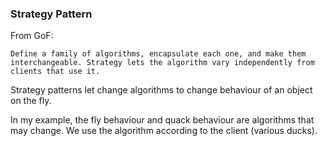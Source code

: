 ### Strategy Pattern

From GoF:

`Define a family of algorithms, encapsulate each one, and make them interchangeable. Strategy lets the algorithm vary independently from clients that use it.`

Strategy patterns let change algorithms to change behaviour of an object on the fly.

In my example, the fly behaviour and quack behaviour are algorithms that may change. We use the algorithm according to
the client (various ducks).

